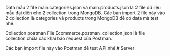Data mẫu
2 file main.categories.json và main.products.json là 2 file dữ liệu mẫu đại diện cho 2 collection trong MongoDB. Các bạn import 2 file này vào 2 collection là categories và products trong MongoDB để có data mà test nhé.

Collection postman
File Ecommerce.postman_collection.json là file collection chứa các khai báo request của Postman.

Các bạn import file này vào Postman để test API nhé.# Server
